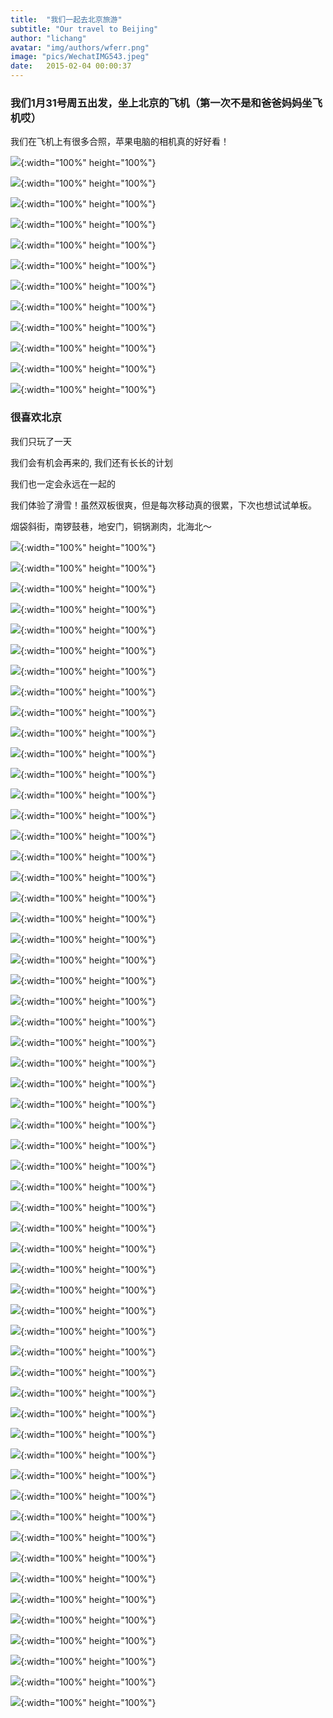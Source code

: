 ```yaml
---
title:  "我们一起去北京旅游"
subtitle: "Our travel to Beijing"
author: "lichang"
avatar: "img/authors/wferr.png"
image: "pics/WechatIMG543.jpeg"
date:   2015-02-04 00:00:37
---
```


### 我们1月31号周五出发，坐上北京的飞机（第一次不是和爸爸妈妈坐飞机哎）

我们在飞机上有很多合照，苹果电脑的相机真的好好看！

![](../姐姐/0.jpg){:width="100%" height="100%"}

![](../姐姐/1.jpg){:width="100%" height="100%"}

![](../姐姐/2.jpg){:width="100%" height="100%"}

![](../姐姐/3.jpg){:width="100%" height="100%"}

![](../姐姐/4.jpg){:width="100%" height="100%"}

![](../姐姐/5.jpg){:width="100%" height="100%"}

![](../姐姐/6.jpg){:width="100%" height="100%"}

![](../姐姐/7.jpg){:width="100%" height="100%"}

![](../姐姐/8.jpg){:width="100%" height="100%"}

![](../姐姐/9.jpg){:width="100%" height="100%"}

![](../姐姐/10.jpg){:width="100%" height="100%"}

![](../姐姐/11.jpg){:width="100%" height="100%"}

### 很喜欢北京

我们只玩了一天

我们会有机会再来的, 我们还有长长的计划

我们也一定会永远在一起的

我们体验了滑雪！虽然双板很爽，但是每次移动真的很累，下次也想试试单板。

烟袋斜街，南锣鼓巷，地安门，铜锅涮肉，北海北～

![](../pics/WechatIMG526.jpeg){:width="100%" height="100%"}

![](../pics/WechatIMG527.jpeg){:width="100%" height="100%"}

![](../pics/WechatIMG528.jpeg){:width="100%" height="100%"}

![](../pics/WechatIMG524.jpeg){:width="100%" height="100%"}

![](../pics/WechatIMG529.jpeg){:width="100%" height="100%"}

![](../pics/WechatIMG530.jpeg){:width="100%" height="100%"}

![](../pics/WechatIMG531.jpeg){:width="100%" height="100%"}

![](../pics/WechatIMG532.jpeg){:width="100%" height="100%"}

![](../pics/WechatIMG533.jpeg){:width="100%" height="100%"}

![](../pics/WechatIMG534.jpeg){:width="100%" height="100%"}

![](../pics/WechatIMG535.jpeg){:width="100%" height="100%"}

![](../pics/WechatIMG536.jpeg){:width="100%" height="100%"}

![](../pics/WechatIMG537.jpeg){:width="100%" height="100%"}

![](../pics/WechatIMG538.jpeg){:width="100%" height="100%"}

![](../pics/WechatIMG539.jpeg){:width="100%" height="100%"}

![](../pics/WechatIMG540.jpeg){:width="100%" height="100%"}

![](../pics/WechatIMG541.jpeg){:width="100%" height="100%"}

![](../pics/WechatIMG542.jpeg){:width="100%" height="100%"}

![](../pics/WechatIMG543.jpeg){:width="100%" height="100%"}

![](../pics/WechatIMG544.jpeg){:width="100%" height="100%"}

![](../pics/WechatIMG545.jpeg){:width="100%" height="100%"}

![](../pics/WechatIMG546.jpeg){:width="100%" height="100%"}

![](../pics/WechatIMG547.jpeg){:width="100%" height="100%"}

![](../pics/WechatIMG548.jpeg){:width="100%" height="100%"}

![](../pics/WechatIMG549.jpeg){:width="100%" height="100%"}

![](../pics/WechatIMG550.jpeg){:width="100%" height="100%"}

![](../pics/WechatIMG551.jpeg){:width="100%" height="100%"}

![](../pics/WechatIMG552.jpeg){:width="100%" height="100%"}

![](../pics/WechatIMG553.jpeg){:width="100%" height="100%"}

![](../pics/WechatIMG554.jpeg){:width="100%" height="100%"}

![](../pics/WechatIMG555.jpeg){:width="100%" height="100%"}

![](../pics/WechatIMG556.jpeg){:width="100%" height="100%"}

![](../pics/WechatIMG557.jpeg){:width="100%" height="100%"}

![](../pics/WechatIMG558.jpeg){:width="100%" height="100%"}

![](../pics/WechatIMG559.jpeg){:width="100%" height="100%"}

![](../pics/WechatIMG560.jpeg){:width="100%" height="100%"}

![](../pics/WechatIMG561.jpeg){:width="100%" height="100%"}

![](../pics/WechatIMG562.jpeg){:width="100%" height="100%"}

![](../pics/WechatIMG563.jpeg){:width="100%" height="100%"}

![](../pics/WechatIMG564.jpeg){:width="100%" height="100%"}

![](../pics/WechatIMG565.jpeg){:width="100%" height="100%"}

![](../pics/WechatIMG566.jpeg){:width="100%" height="100%"}

![](../pics/WechatIMG571.jpeg){:width="100%" height="100%"}

![](../pics/WechatIMG571.jpeg){:width="100%" height="100%"}

![](../pics/WechatIMG572.jpeg){:width="100%" height="100%"}

![](../pics/WechatIMG573.jpeg){:width="100%" height="100%"}

![](../pics/WechatIMG574.jpeg){:width="100%" height="100%"}

![](../pics/WechatIMG575.jpeg){:width="100%" height="100%"}

![](../pics/WechatIMG576.jpeg){:width="100%" height="100%"}

![](../pics/WechatIMG577.jpeg){:width="100%" height="100%"}

![](../pics/WechatIMG578.jpeg){:width="100%" height="100%"}

![](../pics/WechatIMG579.jpeg){:width="100%" height="100%"}

![](../pics/WechatIMG580.jpeg){:width="100%" height="100%"}

![](../pics/WechatIMG581.jpeg){:width="100%" height="100%"}

![](../pics/WechatIMG582.jpeg){:width="100%" height="100%"}

![](../pics/WechatIMG583.jpeg){:width="100%" height="100%"}

![](../pics/WechatIMG584.jpeg){:width="100%" height="100%"}
